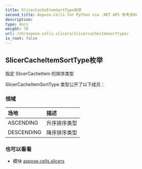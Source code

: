 ```yaml
---
title: SlicerCacheItemSortType枚举
second_title: Aspose.Cells for Python via .NET API 参考资料
description:
type: docs
weight: 70
url: /zh/aspose.cells.slicers/slicercacheitemsorttype/
is_root: false
---
```

## SlicerCacheItemSortType枚举
指定 SlicerCacheItem 的排序类型



SlicerCacheItemSortType 类型公开了以下成员：

### 领域
|场地|描述|
| :- | :- |
| ASCENDING |升序排序类型|
| DESCENDING |降序排序类型|



### 也可以看看
* 模块 [aspose.cells.slicers](..)
